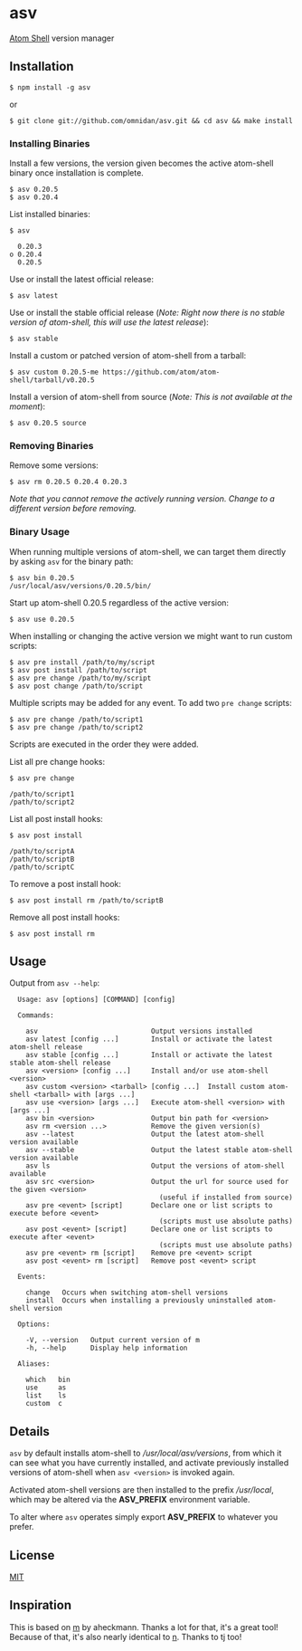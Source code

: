 # asv

 [Atom Shell](https://github.com/atom/atom-shell) version manager

## Installation

    $ npm install -g asv

or

    $ git clone git://github.com/omnidan/asv.git && cd asv && make install

### Installing Binaries

Install a few versions, the version given becomes the active atom-shell binary once installation is complete.

    $ asv 0.20.5
    $ asv 0.20.4

List installed binaries:

    $ asv

      0.20.3
    ο 0.20.4
      0.20.5

Use or install the latest official release:

    $ asv latest

Use or install the stable official release (_Note: Right now there is no stable version of atom-shell, this will use the latest release_):

    $ asv stable

Install a custom or patched version of atom-shell from a tarball:

    $ asv custom 0.20.5-me https://github.com/atom/atom-shell/tarball/v0.20.5
    
Install a version of atom-shell from source (_Note: This is not available at the moment_):

    $ asv 0.20.5 source

### Removing Binaries

Remove some versions:

    $ asv rm 0.20.5 0.20.4 0.20.3

_Note that you cannot remove the actively running version. Change to a different version before removing._

### Binary Usage

When running multiple versions of atom-shell, we can target
them directly by asking `asv` for the binary path:

    $ asv bin 0.20.5
    /usr/local/asv/versions/0.20.5/bin/
    
Start up atom-shell 0.20.5 regardless of the active version:

    $ asv use 0.20.5

When installing or changing the active version we might want to run custom scripts:

    $ asv pre install /path/to/my/script
    $ asv post install /path/to/script
    $ asv pre change /path/to/my/script
    $ asv post change /path/to/script
    
Multiple scripts may be added for any event. To add two `pre change` scripts:

    $ asv pre change /path/to/script1
    $ asv pre change /path/to/script2
    
Scripts are executed in the order they were added.
    
List all pre change hooks:

    $ asv pre change
    
    /path/to/script1
    /path/to/script2
    
List all post install hooks:

    $ asv post install
    
    /path/to/scriptA
    /path/to/scriptB
    /path/to/scriptC
    
To remove a post install hook:

    $ asv post install rm /path/to/scriptB
    
Remove all post install hooks:

    $ asv post install rm

## Usage
Output from `asv --help`:
```
  Usage: asv [options] [COMMAND] [config]

  Commands:

    asv                            Output versions installed
    asv latest [config ...]        Install or activate the latest atom-shell release
    asv stable [config ...]        Install or activate the latest stable atom-shell release
    asv <version> [config ...]     Install and/or use atom-shell <version>
    asv custom <version> <tarball> [config ...]  Install custom atom-shell <tarball> with [args ...]
    asv use <version> [args ...]   Execute atom-shell <version> with [args ...]
    asv bin <version>              Output bin path for <version>
    asv rm <version ...>           Remove the given version(s)
    asv --latest                   Output the latest atom-shell version available
    asv --stable                   Output the latest stable atom-shell version available
    asv ls                         Output the versions of atom-shell available
    asv src <version>              Output the url for source used for the given <version>
                                     (useful if installed from source)
    asv pre <event> [script]       Declare one or list scripts to execute before <event>
                                     (scripts must use absolute paths)
    asv post <event> [script]      Declare one or list scripts to execute after <event>
                                     (scripts must use absolute paths)
    asv pre <event> rm [script]    Remove pre <event> script
    asv post <event> rm [script]   Remove post <event> script

  Events:

    change   Occurs when switching atom-shell versions
    install  Occurs when installing a previously uninstalled atom-shell version

  Options:

    -V, --version   Output current version of m
    -h, --help      Display help information

  Aliases:

    which   bin
    use     as
    list    ls
    custom  c
```

## Details

 `asv` by default installs atom-shell to _/usr/local/asv/versions_, from
 which it can see what you have currently installed, and activate previously installed versions of atom-shell when `asv <version>` is invoked again.

 Activated atom-shell versions are then installed to the prefix _/usr/local_, which may be altered via the __ASV_PREFIX__ environment variable.

 To alter where `asv` operates simply export __ASV_PREFIX__ to whatever you prefer.

## License

[MIT](https://github.com/omnidan/asv/blob/master/LICENSE)

## Inspiration

This is based on [m](https://github.com/aheckmann/m) by aheckmann. Thanks a lot for that, it's a great tool! Because of that, it's also nearly identical to [n](https://github.com/visionmedia/n). Thanks to tj too!
